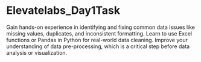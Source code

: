 # Elevatelabs_Day1Task
Gain hands-on experience in identifying and fixing common data issues like missing values, duplicates, and inconsistent formatting. Learn to use Excel functions or Pandas in Python for real-world data cleaning. Improve your understanding of data pre-processing, which is a critical step before data analysis or visualization.

